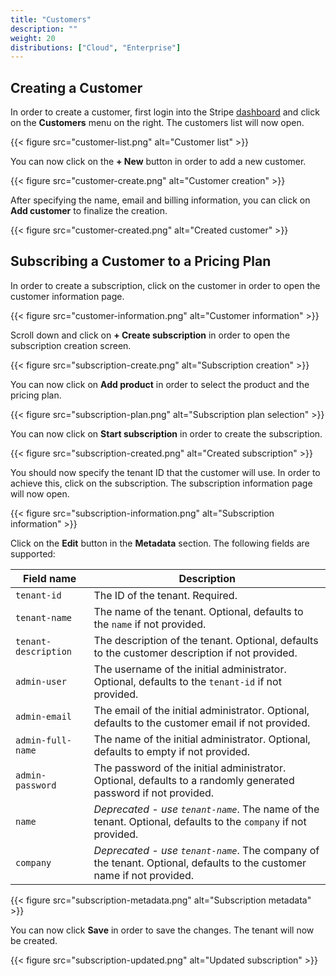 ```yaml
---
title: "Customers"
description: ""
weight: 20
distributions: ["Cloud", "Enterprise"]
---
```


## Creating a Customer

In order to create a customer, first login into the Stripe [dashboard](https://dashboard.stripe.com/) and click on the **Customers** menu on the right. The customers list will now open.

{{< figure src="customer-list.png" alt="Customer list" >}}

You can now click on the **+ New** button in order to add a new customer.

{{< figure src="customer-create.png" alt="Customer creation" >}}

After specifying the name, email and billing information, you can click on **Add customer** to finalize the creation.

{{< figure src="customer-created.png" alt="Created customer" >}}

## Subscribing a Customer to a Pricing Plan

In order to create a subscription, click on the customer in order to open the customer information page.

{{< figure src="customer-information.png" alt="Customer information" >}}

Scroll down and click on **+ Create subscription** in order to open the subscription creation screen.

{{< figure src="subscription-create.png" alt="Subscription creation" >}}

You can now click on **Add product** in order to select the product and the pricing plan.

{{< figure src="subscription-plan.png" alt="Subscription plan selection" >}}

You can now click on **Start subscription** in order to create the subscription.

{{< figure src="subscription-created.png" alt="Created subscription" >}}

You should now specify the tenant ID that the customer will use. In order to achieve this, click on the subscription. The subscription information page will now open.

{{< figure src="subscription-information.png" alt="Subscription information" >}}

Click on the **Edit** button in the **Metadata** section. The following fields are supported:

| Field name | Description |
|------|-------------|
| `tenant-id`| The ID of the tenant. Required. |
| `tenant-name`| The name of the tenant. Optional, defaults to the `name` if not provided. |
| `tenant-description`| The description of the tenant. Optional, defaults to the customer description if not provided. |
| `admin-user` | The username of the initial administrator. Optional, defaults to the `tenant-id` if not provided. |
| `admin-email`| The email of the initial administrator. Optional, defaults to the customer email if not provided. |
| `admin-full-name` | The name of the initial administrator. Optional, defaults to empty if not provided. |
| `admin-password` | The password of the initial administrator. Optional, defaults to a randomly generated password if not provided. |
| `name` | _Deprecated - use `tenant-name`_. The name of the tenant. Optional, defaults to the `company` if not provided. |
| `company` | _Deprecated - use `tenant-name`_. The company of the tenant. Optional, defaults to the customer name if not provided. |

{{< figure src="subscription-metadata.png" alt="Subscription metadata" >}}

You can now click **Save** in order to save the changes. The tenant will now be created.

{{< figure src="subscription-updated.png" alt="Updated subscription" >}}
